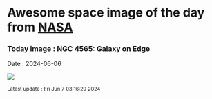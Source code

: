
# Awesome space image of the day from [NASA](https://api.nasa.gov/)

### Today image : NGC 4565: Galaxy on Edge
Date : 2024-06-06

![](https://apod.nasa.gov/apod/image/2406/278_lorand_fenyes_ngc4565_1024.jpg)

<small>Latest update : Fri Jun  7 03:16:29 2024</small>
        